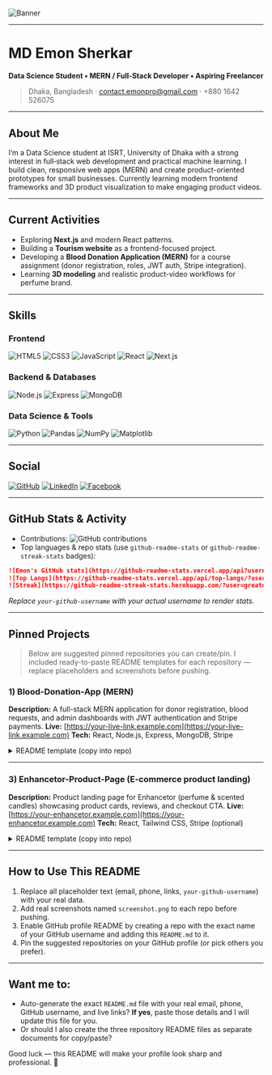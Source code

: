 #

<!-- Banner: replace the URL below with your preferred banner image -->

![Banner](https://i.ibb.co.com/chnhzRpZ/Maroon-Modern-Software-Developer-Facebook-Cover.jpg)

---

# MD Emon Sherkar

**Data Science Student • MERN / Full‑Stack Developer • Aspiring Freelancer**

> Dhaka, Bangladesh · [contact.emonpro@gmail.com](mailto:contact.emonpro@gmail.com) · +880 1642 526075

---

## About Me

I’m a Data Science student at ISRT, University of Dhaka with a strong interest in full‑stack web development and practical machine learning. I build clean, responsive web apps (MERN) and create product-oriented prototypes for small businesses. Currently learning modern frontend frameworks and 3D product visualization to make engaging product videos.

---

## Current Activities

* Exploring **Next.js** and modern React patterns.
* Building a **Tourism website** as a frontend-focused project.
* Developing a **Blood Donation Application (MERN)** for a course assignment (donor registration, roles, JWT auth, Stripe integration).
* Learning **3D modeling** and realistic product-video workflows for perfume brand.

---

## Skills

### Frontend

![HTML5](https://img.shields.io/badge/HTML5-%23E34F26?logo=html5\&logoColor=white) ![CSS3](https://img.shields.io/badge/CSS3-%231572B6?logo=css3\&logoColor=white) ![JavaScript](https://img.shields.io/badge/JavaScript-%23F7DF1E?logo=javascript\&logoColor=black) ![React](https://img.shields.io/badge/React-%2320232a?logo=react\&logoColor=%2361DAFB) ![Next.js](https://img.shields.io/badge/Next.js-%23000000?logo=next.js\&logoColor=white)

### Backend & Databases

![Node.js](https://img.shields.io/badge/Node.js-%23339933?logo=node.js\&logoColor=white) ![Express](https://img.shields.io/badge/Express-%23404d59?logo=express\&logoColor=white) ![MongoDB](https://img.shields.io/badge/MongoDB-%2347A248?logo=mongodb\&logoColor=white)

### Data Science & Tools

![Python](https://img.shields.io/badge/Python-%233776AB?logo=python\&logoColor=white) ![Pandas](https://img.shields.io/badge/Pandas-%23150458?logo=pandas\&logoColor=white) ![NumPy](https://img.shields.io/badge/NumPy-%23013243?logo=numpy\&logoColor=white) ![Matplotlib](https://img.shields.io/badge/Matplotlib-%23000000?logo=matplotlib\&logoColor=white)

---

## Social

[![GitHub](https://img.shields.io/badge/GitHub-%23181717?logo=github\&logoColor=white)](https://github.com/greatemon) [![LinkedIn](https://img.shields.io/badge/LinkedIn-%230077B5?logo=linkedin\&logoColor=white)](https://www.linkedin.com/in/greatemon/) [![Facebook](https://img.shields.io/badge/Facebook-%231DA1F2?logo=facebook\&logoColor=white)](https://www.facebook.com/MeGreatEmon/)


---

## GitHub Stats & Activity

* Contributions: ![GitHub contributions](https://github.com/greatemon.png)
* Top languages & repo stats (use `github-readme-stats` or `github-readme-streak-stats` badges):

```md
![Emon's GitHub stats](https://github-readme-stats.vercel.app/api?username=greatemon&show_icons=true&theme=default)
![Top Langs](https://github-readme-stats.vercel.app/api/top-langs/?username=greatemon&layout=compact)
![Streak](https://github-readme-streak-stats.herokuapp.com/?user=greatemon&theme=default)
```

*Replace `your-github-username` with your actual username to render stats.*

---

## Pinned Projects

> Below are suggested pinned repositories you can create/pin. I included ready-to-paste README templates for each repository — replace placeholders and screenshots before pushing.

### 1) Blood-Donation-App (MERN)

**Description:** A full-stack MERN application for donor registration, blood requests, and admin dashboards with JWT authentication and Stripe payments.
**Live:** [https://your-live-link.example.com](https://your-live-link.example.com)
**Tech:** React, Node.js, Express, MongoDB, Stripe

<details>
<summary>README template (copy into repo)</summary>

````md
# Blood Donation App

**Live Demo:** https://your-live-link.example.com

## Overview
A full-stack MERN web app for registering blood donors, creating donation requests, and managing volunteers/admins. Built as a course assignment with features focused on real-world workflows.

## Screenshot
![App Screenshot](./screenshot.png)

## Technologies
- React
- Node.js, Express
- MongoDB
- JWT Authentication
- Stripe (payments)

## Features
- Donor registration & profile management
- Create and manage blood requests
- Role-based dashboards (donor, volunteer, admin)
- Search & filter donors
- Payment support for funding via Stripe

## Dependencies
- Frontend: react, axios, react-router-dom, formik
- Backend: express, mongoose, jsonwebtoken, bcrypt, stripe

## Local Setup
1. Clone the repo
```bash
git clone https://github.com/your-github-username/blood-donation-app.git
cd blood-donation-app
````

2. Install frontend dependencies

```bash
cd client
npm install
```

3. Install backend dependencies

```bash
cd ../server
npm install
```

4. Create `.env` files for client and server with necessary keys (MONGO_URI, JWT_SECRET, STRIPE_KEY)
5. Run client and server concurrently

```bash
# from project root
npm run dev
```

## Resources

* Project spec: assignment12_category_001
* Course: Advanced Probability & related (if applicable)

````

</details>

---

### 2) Tourism-Website (Frontend / Next.js)
**Description:** Responsive tourism site showcasing destinations, packages, and a booking UI (static + dynamic pages).
**Live:** https://your-tourism-site.example.com
**Tech:** Next.js, React, Tailwind CSS

<details>
<summary>README template (copy into repo)</summary>

```md
# Tourism Website (Next.js)

**Live Demo:** https://your-tourism-site.example.com

## Overview
A modern, responsive tourism website built with Next.js. Focuses on performance (SSG/ISR), SEO, and a delightful UI for exploring destinations and packages.

## Screenshot
![Site Screenshot](./screenshot.png)

## Technologies
- Next.js
- React
- Tailwind CSS
- Vercel (deployment)

## Features
- Static and dynamic routes for destination pages
- Search and filtering for packages
- Client-side booking form with validation
- Accessible, responsive design

## Dependencies
- next, react, tailwindcss, axios

## Local Setup
1. Clone repo
2. Install: `npm install`
3. Add any environment variables (if needed)
4. Run dev server: `npm run dev`

## Deployment
- Deploy to Vercel for automatic Next.js optimizations
````

</details>

---

### 3) Enhancetor-Product-Page (E‑commerce product landing)

**Description:** Product landing page for Enhancetor (perfume & scented candles) showcasing product cards, reviews, and checkout CTA.
**Live:** [https://your-enhancetor.example.com](https://your-enhancetor.example.com)
**Tech:** React, Tailwind CSS, Stripe (optional)

<details>
<summary>README template (copy into repo)</summary>

```md
# Enhancetor Product Landing

**Live Demo:** https://your-enhancetor.example.com

## Overview
A polished product landing page for Enhancetor — highlights best-selling perfumes, product bundles, and an elegant checkout flow.

## Screenshot
![Landing Screenshot](./screenshot.png)

## Technologies
- React
- Tailwind CSS
- Stripe (for payments)

## Features
- Product gallery with variants
- Add-to-cart and quick checkout
- Testimonials and social proof

## Dependencies
- react, react-dom, tailwindcss, stripe

## Local Setup
1. `git clone https://github.com/your-github-username/enhancetor-product-page.git`
2. `npm install`
3. `npm run dev`

## Notes
- Use the brand palette: `#49222F` (deep burgundy) and `#E5E5E5` (light grey)
```

</details>

---

## How to Use This README

1. Replace all placeholder text (email, phone, links, `your-github-username`) with your real data.
2. Add real screenshots named `screenshot.png` to each repo before pushing.
3. Enable GitHub profile README by creating a repo with the exact name of your GitHub username and adding this `README.md` to it.
4. Pin the suggested repositories on your GitHub profile (or pick others you prefer).

---

## Want me to:

* Auto-generate the exact `README.md` file with your real email, phone, GitHub username, and live links? **If yes**, paste those details and I will update this file for you.
* Or should I also create the three repository README files as separate documents for copy/paste?

Good luck — this README will make your profile look sharp and professional. 🚀
